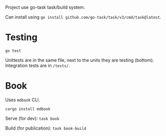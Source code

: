Project use go-task task/build system.

Can install using `go install github.com/go-task/task/v3/cmd/task@latest`.

# Testing

`go test`

Unittests are in the same file, next to the units they are testing (bottom). Integration tests are in `/tests/`.

# Book

Uses `mdbook` CLI.

`cargo install mdbook`

Serve (for dev): `task book`

Build (for publication): `task book-build`
